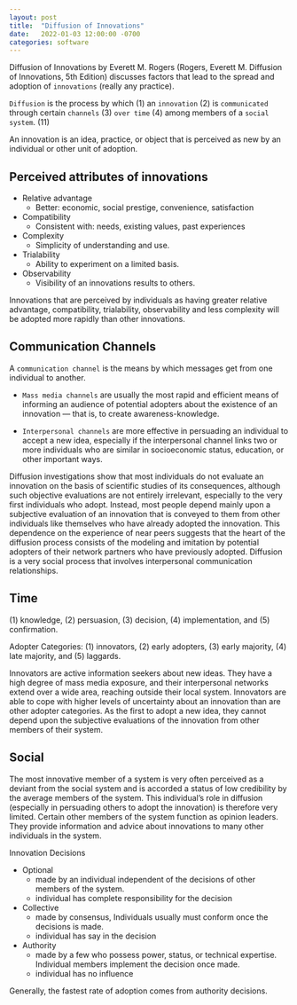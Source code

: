 ```yaml
---
layout: post
title:  "Diffusion of Innovations"
date:   2022-01-03 12:00:00 -0700
categories: software
---
```


Diffusion of Innovations by Everett M. Rogers (Rogers, Everett M. Diffusion of Innovations, 5th Edition) discusses factors that lead to the spread and adoption of `innovations` (really any practice).

`Diffusion` is the process by which (1) an `innovation` (2) is `communicated` through certain `channels` (3) `over time` (4) among members of a `social system`. (11)

An innovation is an idea, practice, or object that is perceived as new by an individual or other unit of adoption.



## Perceived attributes of innovations

- Relative advantage
    - Better: economic, social prestige, convenience, satisfaction
- Compatibility
    - Consistent with: needs, existing values, past experiences
- Complexity
    - Simplicity of understanding and use.
- Trialability
    - Ability to experiment on a limited basis.
- Observability
    - Visibility of an innovations results to others.

Innovations that are perceived by individuals as having greater relative advantage, compatibility, trialability, observability and less complexity will be adopted more rapidly than other innovations.

## Communication Channels

A `communication channel` is the means by which messages get from one individual to another.

- `Mass media channels` are usually the most rapid and efficient means of informing an audience of potential adopters about the existence of an innovation — that is, to create awareness-knowledge.

- `Interpersonal channels` are more effective in persuading an individual to accept a new idea, especially if the interpersonal channel links two or more individuals who are similar in socioeconomic status, education, or other important ways.

Diffusion investigations show that most individuals do not evaluate an innovation on the basis of scientific studies of its consequences, although such objective evaluations are not entirely irrelevant, especially to the very first individuals who adopt. Instead, most people depend mainly upon a subjective evaluation of an innovation that is conveyed to them from other individuals like themselves who have already adopted the innovation. This dependence on the experience of near peers suggests that the heart of the diffusion process consists of the modeling and imitation by potential adopters of their network partners who have previously adopted. Diffusion is a very social process that involves interpersonal communication relationships.

## Time

(1) knowledge, (2) persuasion, (3) decision, (4) implementation, and (5) confirmation.

Adopter Categories: (1) innovators, (2) early adopters, (3) early majority, (4) late majority, and (5) laggards.

Innovators are active information seekers about new ideas. They have a high degree of mass media exposure, and their interpersonal networks extend over a wide area, reaching outside their local system. Innovators are able to cope with higher levels of uncertainty about an innovation than are other adopter categories. As the first to adopt a new idea, they cannot depend upon the subjective evaluations of the innovation from other members of their system.

## Social

The most innovative member of a system is very often perceived as a deviant from the social system and is accorded a status of low credibility by the average members of the system. This individual’s role in diffusion (especially in persuading others to adopt the innovation) is therefore very limited. Certain other members of the system function as opinion leaders. They provide information and advice about innovations to many other individuals in the system.

Innovation Decisions

- Optional
    - made by an individual independent of the decisions of other members of the system.
    - individual has complete responsibility for the decision
- Collective
    - made by consensus, Individuals usually must conform once the decisions is made.
    - individual has say in the decision
- Authority
    - made by a few who possess power, status, or technical expertise. Individual members implement the decision once made.
    - individual has no influence

Generally, the fastest rate of adoption comes from authority decisions.

